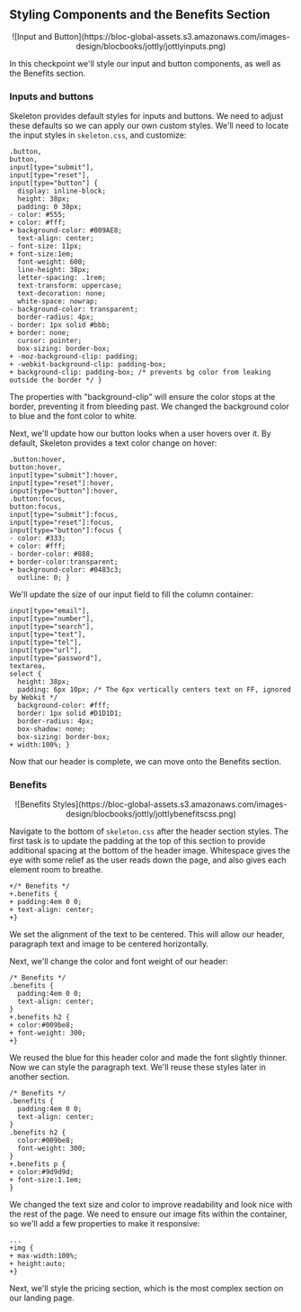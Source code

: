 ## Styling Components and the Benefits Section

<center>![Input and Button](https://bloc-global-assets.s3.amazonaws.com/images-design/blocbooks/jottly/jottlyinputs.png)</center>

In this checkpoint we'll style our input and button components, as well as the Benefits section.

### Inputs and buttons

Skeleton provides default styles for inputs and buttons. We need to adjust these defaults so we can apply our own custom styles. We'll need to locate the input styles in `skeleton.css`, and customize:

```css(css/skeleton.css)
.button,
button,
input[type="submit"],
input[type="reset"],
input[type="button"] {
  display: inline-block;
  height: 38px;
  padding: 0 30px;
- color: #555;
+ color: #fff;
+ background-color: #009AE8;
  text-align: center;
- font-size: 11px;
+ font-size:1em;
  font-weight: 600;
  line-height: 38px;
  letter-spacing: .1rem;
  text-transform: uppercase;
  text-decoration: none;
  white-space: nowrap;
- background-color: transparent;
  border-radius: 4px;
- border: 1px solid #bbb;
+ border: none;
  cursor: pointer;
  box-sizing: border-box;
+ -moz-background-clip: padding;
+ -webkit-background-clip: padding-box;
+ background-clip: padding-box; /* prevents bg color from leaking outside the border */ }
```

The properties with "background-clip" will ensure the color stops at the border, preventing it from bleeding past. We changed the background color to blue and the font color to white.

Next, we'll update how our button looks when a user hovers over it. By default, Skeleton provides a text color change on hover:

```css(css/skeleton.css)
.button:hover,
button:hover,
input[type="submit"]:hover,
input[type="reset"]:hover,
input[type="button"]:hover,
.button:focus,
button:focus,
input[type="submit"]:focus,
input[type="reset"]:focus,
input[type="button"]:focus {
- color: #333;
+ color: #fff;
- border-color: #888;
+ border-color:transparent;
+ background-color: #0483c3;
  outline: 0; }
```

We'll update the size of our input field to fill the column container:

```css(css/skeleton.css)
input[type="email"],
input[type="number"],
input[type="search"],
input[type="text"],
input[type="tel"],
input[type="url"],
input[type="password"],
textarea,
select {
  height: 38px;
  padding: 6px 10px; /* The 6px vertically centers text on FF, ignored by Webkit */
  background-color: #fff;
  border: 1px solid #D1D1D1;
  border-radius: 4px;
  box-shadow: none;
  box-sizing: border-box;
+ width:100%; }
```

Now that our header is complete, we can move onto the Benefits section.

### Benefits

<center>![Benefits Styles](https://bloc-global-assets.s3.amazonaws.com/images-design/blocbooks/jottly/jottlybenefitscss.png)</center>

Navigate to the bottom of `skeleton.css` after the header section styles. The first task is to update the padding at the top of this section to provide additional spacing at the bottom of the header image. Whitespace gives the eye with some relief as the user reads down the page, and also gives each element room to breathe.

```css(css/skeleton.css)
+/* Benefits */
+.benefits {
+ padding:4em 0 0;
+ text-align: center;
+}
```

We set the alignment of the text to be centered. This will allow our header, paragraph text and image to be centered horizontally.

Next, we'll change the color and font weight of our header:

```css(css/skeleton.css)
/* Benefits */
.benefits {
  padding:4em 0 0;
  text-align: center;
}
+.benefits h2 {
+ color:#009be8;
+ font-weight: 300;
+}
```

We reused the blue for this header color and made the font slightly thinner. Now we can style the paragraph text. We'll reuse these styles later in another section.

```css(css/skeleton.css)
/* Benefits */
.benefits {
  padding:4em 0 0;
  text-align: center;
}
.benefits h2 {
  color:#009be8;
  font-weight: 300;
}
+.benefits p {
+ color:#9d9d9d;
+ font-size:1.1em;
}
```

We changed the text size and color to improve readability and look nice with the rest of the page. We need to ensure our image fits within the container, so we'll add a few properties to make it responsive:

```css(css/skeleton.css)
...
+img {
+ max-width:100%;
+ height:auto;
+}
```

Next, we'll style the pricing section, which is the most complex section on our landing page.
